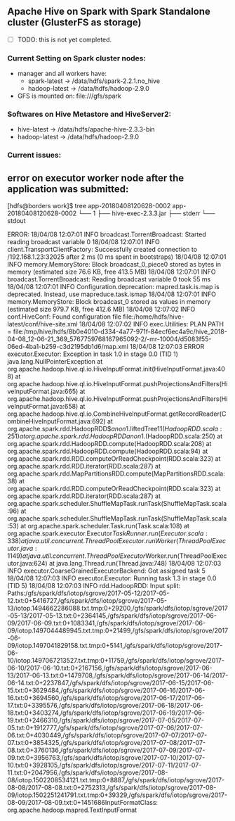 ## Apache Hive on Spark with Spark Standalone cluster (GlusterFS as storage) ##

* [ ] TODO: this is not yet completed.

### Current Setting on Spark cluster nodes:
+ manager and all workers have: 
  + spark-latest -> /data/hdfs/spark-2.2.1.no_hive
  + hadoop-latest -> /data/hdfs/hadoop-2.9.0
+ GFS is mounted on: file:///gfs/spark

### Softwares on Hive Metastore and HiveServer2:
+ hive-latest -> /data/hdfs/apache-hive-2.3.3-bin
+ hadoop-latest -> /data/hdfs/hadoop-2.9.0

### Current issues: 

error on executor worker node after the application was submitted:
---
[hdfs@borders work]$ tree app-20180408120628-0002
app-20180408120628-0002
└── 1
    ├── hive-exec-2.3.3.jar
    ├── stderr
    └── stdout

ERROR: 
18/04/08 12:07:01 INFO broadcast.TorrentBroadcast: Started reading broadcast variable 0
18/04/08 12:07:01 INFO client.TransportClientFactory: Successfully created connection to /192.168.1.23:32025 after 2 ms (0 ms spent in bootstraps)
18/04/08 12:07:01 INFO memory.MemoryStore: Block broadcast_0_piece0 stored as bytes in memory (estimated size 76.6 KB, free 413.5 MB)
18/04/08 12:07:01 INFO broadcast.TorrentBroadcast: Reading broadcast variable 0 took 55 ms
18/04/08 12:07:01 INFO Configuration.deprecation: mapred.task.is.map is deprecated. Instead, use mapreduce.task.ismap
18/04/08 12:07:01 INFO memory.MemoryStore: Block broadcast_0 stored as values in memory (estimated size 979.7 KB, free 412.6 MB)
18/04/08 12:07:02 INFO conf.HiveConf: Found configuration file file:/home/hdfs/hive-latest/conf/hive-site.xml
18/04/08 12:07:02 INFO exec.Utilities: PLAN PATH = file:/tmp/hive/hdfs/8b0e4010-d334-4a77-971f-84ecf6ec4a9c/hive_2018-04-08_12-06-21_369_5767759768167965092-2/-mr-10004/d5083f55-06ed-4ba1-b259-c3d2195db1d6/map.xml
18/04/08 12:07:03 ERROR executor.Executor: Exception in task 1.0 in stage 0.0 (TID 1)
java.lang.NullPointerException
    at org.apache.hadoop.hive.ql.io.HiveInputFormat.init(HiveInputFormat.java:408)
    at org.apache.hadoop.hive.ql.io.HiveInputFormat.pushProjectionsAndFilters(HiveInputFormat.java:665)
    at org.apache.hadoop.hive.ql.io.HiveInputFormat.pushProjectionsAndFilters(HiveInputFormat.java:658)
    at org.apache.hadoop.hive.ql.io.CombineHiveInputFormat.getRecordReader(CombineHiveInputFormat.java:692)
    at org.apache.spark.rdd.HadoopRDD$$anon$1.liftedTree1$1(HadoopRDD.scala:251)
    at org.apache.spark.rdd.HadoopRDD$$anon$1.<init>(HadoopRDD.scala:250)
    at org.apache.spark.rdd.HadoopRDD.compute(HadoopRDD.scala:208)
    at org.apache.spark.rdd.HadoopRDD.compute(HadoopRDD.scala:94)
    at org.apache.spark.rdd.RDD.computeOrReadCheckpoint(RDD.scala:323)
    at org.apache.spark.rdd.RDD.iterator(RDD.scala:287)
    at org.apache.spark.rdd.MapPartitionsRDD.compute(MapPartitionsRDD.scala:38)
    at org.apache.spark.rdd.RDD.computeOrReadCheckpoint(RDD.scala:323)
    at org.apache.spark.rdd.RDD.iterator(RDD.scala:287)
    at org.apache.spark.scheduler.ShuffleMapTask.runTask(ShuffleMapTask.scala:96)
    at org.apache.spark.scheduler.ShuffleMapTask.runTask(ShuffleMapTask.scala:53)
    at org.apache.spark.scheduler.Task.run(Task.scala:108)
    at org.apache.spark.executor.Executor$TaskRunner.run(Executor.scala:338)
    at java.util.concurrent.ThreadPoolExecutor.runWorker(ThreadPoolExecutor.java:1149)
    at java.util.concurrent.ThreadPoolExecutor$Worker.run(ThreadPoolExecutor.java:624)
    at java.lang.Thread.run(Thread.java:748)
18/04/08 12:07:03 INFO executor.CoarseGrainedExecutorBackend: Got assigned task 5
18/04/08 12:07:03 INFO executor.Executor: Running task 1.3 in stage 0.0 (TID 5)
18/04/08 12:07:03 INFO rdd.HadoopRDD: Input split: Paths:/gfs/spark/dfs/iotop/sgrove/2017-05-12/2017-05-12.txt:0+5416727,/gfs/spark/dfs/iotop/sgrove/2017-05-13/iotop.1494662286088.txt.tmp:0+29200,/gfs/spark/dfs/iotop/sgrove/2017-05-13/2017-05-13.txt:0+2364145,/gfs/spark/dfs/iotop/sgrove/2017-06-09/2017-06-09.txt:0+1083341,/gfs/spark/dfs/iotop/sgrove/2017-06-09/iotop.1497044489945.txt.tmp:0+21499,/gfs/spark/dfs/iotop/sgrove/2017-06-09/iotop.1497041829158.txt.tmp:0+5141,/gfs/spark/dfs/iotop/sgrove/2017-06-10/iotop.1497067213527.txt.tmp:0+11759,/gfs/spark/dfs/iotop/sgrove/2017-06-10/2017-06-10.txt:0+2167156,/gfs/spark/dfs/iotop/sgrove/2017-06-13/2017-06-13.txt:0+1479708,/gfs/spark/dfs/iotop/sgrove/2017-06-14/2017-06-14.txt:0+2237847,/gfs/spark/dfs/iotop/sgrove/2017-06-15/2017-06-15.txt:0+3629484,/gfs/spark/dfs/iotop/sgrove/2017-06-16/2017-06-16.txt:0+3694560,/gfs/spark/dfs/iotop/sgrove/2017-06-17/2017-06-17.txt:0+3395576,/gfs/spark/dfs/iotop/sgrove/2017-06-18/2017-06-18.txt:0+3403274,/gfs/spark/dfs/iotop/sgrove/2017-06-19/2017-06-19.txt:0+2466310,/gfs/spark/dfs/iotop/sgrove/2017-07-05/2017-07-05.txt:0+1912777,/gfs/spark/dfs/iotop/sgrove/2017-07-06/2017-07-06.txt:0+4030449,/gfs/spark/dfs/iotop/sgrove/2017-07-07/2017-07-07.txt:0+3854325,/gfs/spark/dfs/iotop/sgrove/2017-07-08/2017-07-08.txt:0+3760136,/gfs/spark/dfs/iotop/sgrove/2017-07-09/2017-07-09.txt:0+3956763,/gfs/spark/dfs/iotop/sgrove/2017-07-10/2017-07-10.txt:0+3928105,/gfs/spark/dfs/iotop/sgrove/2017-07-11/2017-07-11.txt:0+2047956,/gfs/spark/dfs/iotop/sgrove/2017-08-08/iotop.1502208534121.txt.tmp:0+8887,/gfs/spark/dfs/iotop/sgrove/2017-08-08/2017-08-08.txt:0+2752313,/gfs/spark/dfs/iotop/sgrove/2017-08-09/iotop.1502251241791.txt.tmp:0+39329,/gfs/spark/dfs/iotop/sgrove/2017-08-09/2017-08-09.txt:0+1451686InputFormatClass: org.apache.hadoop.mapred.TextInputFormat




